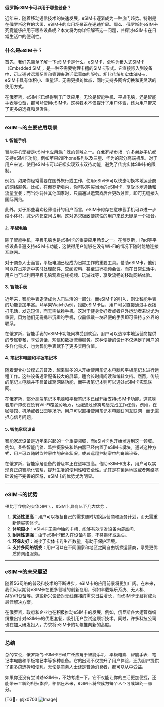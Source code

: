**俄罗斯eSIM卡可以用于哪些设备？**

近年来，随着移动通信技术的快速发展，eSIM卡逐渐成为一种热门趋势。特别是在俄罗斯这样的大国，eSIM卡的应用场景正在迅速扩展。那么，俄罗斯的eSIM卡究竟能够应用于哪些设备呢？本文将为你详细解答这一问题，并探讨eSIM卡在日常生活中的便利性。

### 什么是eSIM卡？

首先，我们先简单了解一下eSIM卡是什么。eSIM卡，全称为嵌入式SIM卡（Embedded SIM），是一种不需要物理卡槽的SIM卡形式。它直接嵌入到设备中，可以通过远程配置和管理来激活运营商的服务。相比传统的实体SIM卡，eSIM卡具有体积小、重量轻、无需更换的优点，同时支持多网络切换和更灵活的使用方式。

在俄罗斯，eSIM卡已经得到了广泛应用。无论是智能手机、平板电脑，还是智能手表等设备，都可以使用eSIM卡。这种技术不仅提升了用户体验，还为用户带来了更多的选择和灵活性。

---

### eSIM卡的主要应用场景

#### 1. **智能手机**
智能手机无疑是eSIM卡应用最广泛的领域之一。在俄罗斯市场，许多新款手机都支持eSIM卡功能，例如苹果的iPhone系列以及三星、华为的部分高端机型。对于用户来说，使用eSIM卡可以轻松实现双卡双待功能，避免了传统实体SIM卡的限制。

例如，如果你经常需要在国外旅行或工作，使用eSIM卡可以快速切换本地运营商的网络服务。比如，在俄罗斯境内，你可以购买当地的eSIM卡，享受本地通话和流量套餐；而当你前往其他国家时，只需通过运营商后台更改设置，即可无缝接入国际网络。

此外，对于那些喜欢轻薄设计的用户而言，eSIM卡的存在意味着手机可以进一步缩小体积，减少内部空间占用。这对追求极致便携性的用户来说无疑是一个福音。

#### 2. **平板电脑**
除了智能手机，平板电脑也是eSIM卡的重要应用场景之一。在俄罗斯，iPad等平板设备普遍支持eSIM卡功能，这使得用户能够在没有Wi-Fi的情况下随时随地连接互联网。

对于商务人士而言，平板电脑已经成为日常工作的重要工具。借助eSIM卡，他们可以在出差途中实时处理邮件、查阅资料，甚至进行视频会议。而在日常生活中，用户也可以利用平板电脑观看在线视频、玩游戏等，享受流畅的移动网络体验。

#### 3. **智能手表**
近年来，智能手表逐渐成为人们生活的一部分。而eSIM卡的引入，则让智能手表的功能更加丰富。以苹果Watch为例，搭载eSIM卡后，用户可以直接通过手表拨打电话、发送短信，而无需依赖手机。这对于健身爱好者或者户外运动者来说尤为重要，因为他们无需携带沉重的手机，仅需佩戴一块轻便的手表即可保持与外界的联系。

在俄罗斯，智能手表的eSIM卡功能同样受到欢迎。用户可以选择本地运营商提供的专属套餐，享受通话、短信和数据流量服务。这种便捷的设计不仅满足了用户的多样化需求，也为智能手表赋予了更多实用价值。

#### 4. **笔记本电脑和平板笔记本**
随着混合办公模式的普及，越来越多的人开始使用笔记本电脑和平板笔记本进行远程工作。这些设备通常配备较大的屏幕，适合长时间阅读和编辑文档。然而，传统的笔记本电脑并不具备蜂窝网络功能，而平板笔记本则可以通过eSIM卡实现联网。

在俄罗斯，部分高端笔记本电脑和平板笔记本已经开始支持eSIM卡功能。这意味着用户即使在没有Wi-Fi覆盖的地方，也能通过蜂窝网络完成工作任务。例如，在咖啡馆、机场或者公园等场所，用户可以直接使用笔记本电脑访问互联网，而无需担心信号问题。

#### 5. **智能家居设备**
智能家居设备是近年来兴起的一个重要领域，而eSIM卡也开始渗透到这一领域。例如，某些智能门锁、监控摄像头和路由器已经内置了eSIM卡模块。通过这种方式，用户可以随时监控家中的安全状况，或者远程控制家中的电器设备。

在俄罗斯，智能家居设备的普及率正在逐年提高。借助eSIM卡技术，用户可以实现真正的智能化管理，提升生活的便利性和安全性。尤其是在偏远地区或者网络基础设施不完善的区域，eSIM卡的优势尤为明显。

---

### eSIM卡的优势

相比于传统的实体SIM卡，eSIM卡具有以下几大优势：

1. **灵活性更高**：用户可以根据自己的需求随时切换运营商和服务计划，而无需重新购买实体卡。
2. **体积更小**：eSIM卡无需单独的卡槽，能够有效节省设备内部空间。
3. **耐用性更强**：由于eSIM卡嵌入在设备内部，不易损坏或丢失。
4. **环保友好**：减少了实体卡的生产数量，有助于保护环境。
5. **支持多网络切换**：用户可以在不同国家和地区之间自由切换运营商，享受更优质的网络服务。

---

### eSIM卡的未来展望

随着5G网络的普及和技术的不断进步，eSIM卡的应用前景将更加广阔。在未来，我们可以期待eSIM卡在更多领域的创新应用，例如车载娱乐系统、无人机、AR/VR设备等。这些新兴设备对无线连接的需求日益增长，而eSIM卡无疑将成为最佳解决方案。

在俄罗斯，政府和企业也在积极推动eSIM卡的发展。例如，俄罗斯各大运营商纷纷推出针对eSIM卡的优惠套餐，吸引用户尝试这项新技术。同时，许多科技公司也在加大研发投入，力求将eSIM卡的功能推向新的高度。

---

### 总结

总的来说，俄罗斯的eSIM卡已经广泛应用于智能手机、平板电脑、智能手表、笔记本电脑和平板笔记本等多种设备。它的出现不仅提升了用户体验，还为用户提供了更多的选择和便利。无论是商务人士还是普通消费者，都可以从中受益。

如果你还没有尝试过eSIM卡，不妨考虑一下。它不仅能让你的生活更加便捷，还能带来全新的科技体验。相信在未来，eSIM卡将会成为每个人不可或缺的一部分。

[TG💪+ @jx0703 ![Image](https://github.com/user-attachments/assets/dbca1d08-cadb-493c-b0ec-ad6f7a83f270)]
